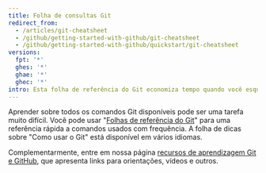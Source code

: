 ```yaml
---
title: Folha de consultas Git
redirect_from:
  - /articles/git-cheatsheet
  - /github/getting-started-with-github/git-cheatsheet
  - /github/getting-started-with-github/quickstart/git-cheatsheet
versions:
  fpt: '*'
  ghes: '*'
  ghae: '*'
  ghec: '*'
intro: Esta folha de referência do Git economiza tempo quando você esquecer um comando ou não quiser usar ajuda na CLI.
---
```


Aprender sobre todos os comandos Git disponíveis pode ser uma tarefa muito difícil. Você pode usar "[Folhas de referência do Git](https://training.github.com/)" para uma referência rápida a comandos usados com frequência. A folha de dicas sobre "Como usar o Git" está disponível em vários idiomas.

Complementarmente, entre em nossa página [recursos de aprendizagem Git e GitHub](/articles/git-and-github-learning-resources/), que apresenta links para orientações, vídeos e outros.
